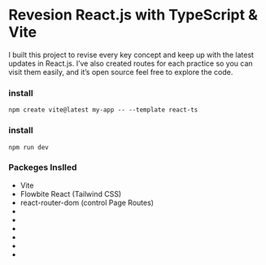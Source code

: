 # Revesion React.js with TypeScript & Vite
I built this project to revise every key concept and keep up with the latest updates in React.js.
    I’ve also created routes for each practice so you can visit them easily, and it’s open source
    feel free to explore the code.

### install 
```
npm create vite@latest my-app -- --template react-ts
```

### install 
```
npm run dev
```


### Packeges Inslled
- Vite
- Flowbite React (Tailwind CSS) 
- react-router-dom (control Page Routes)
- 
- 
- 
- 
- 
- 